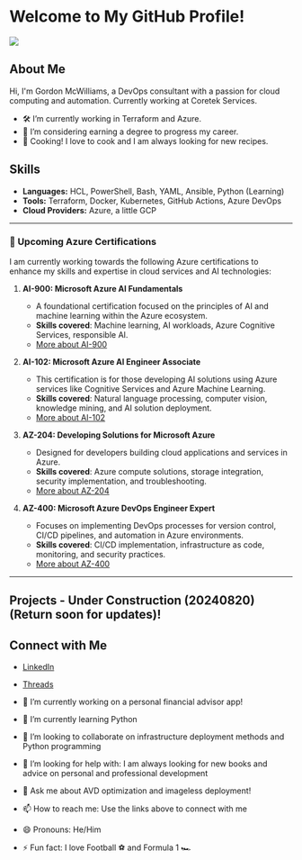# Welcome to My GitHub Profile!
![](https://komarev.com/ghpvc/?username=raveheart1)
## About Me
Hi, I'm Gordon McWilliams, a DevOps consultant with a passion for cloud computing and automation. Currently working at Coretek Services.

- 🛠️ I’m currently working in Terraform and Azure.
- 💼 I’m considering earning a degree to progress my career.
- 🍳 Cooking! I love to cook and I am always looking for new recipes.

## Skills
- **Languages:** HCL, PowerShell, Bash, YAML, Ansible, Python (Learning)
- **Tools:** Terraform, Docker, Kubernetes, GitHub Actions, Azure DevOps
- **Cloud Providers:** Azure, a little GCP

---

### 🏅 Upcoming Azure Certifications

I am currently working towards the following Azure certifications to enhance my skills and expertise in cloud services and AI technologies:

1. **AI-900: Microsoft Azure AI Fundamentals**
   - A foundational certification focused on the principles of AI and machine learning within the Azure ecosystem.
   - **Skills covered**: Machine learning, AI workloads, Azure Cognitive Services, responsible AI.
   - [More about AI-900](https://learn.microsoft.com/en-us/certifications/exams/ai-900)

2. **AI-102: Microsoft Azure AI Engineer Associate**
   - This certification is for those developing AI solutions using Azure services like Cognitive Services and Azure Machine Learning.
   - **Skills covered**: Natural language processing, computer vision, knowledge mining, and AI solution deployment.
   - [More about AI-102](https://learn.microsoft.com/en-us/certifications/exams/ai-102)

3. **AZ-204: Developing Solutions for Microsoft Azure**
   - Designed for developers building cloud applications and services in Azure.
   - **Skills covered**: Azure compute solutions, storage integration, security implementation, and troubleshooting.
   - [More about AZ-204](https://learn.microsoft.com/en-us/certifications/exams/az-204)

4. **AZ-400: Microsoft Azure DevOps Engineer Expert**
   - Focuses on implementing DevOps processes for version control, CI/CD pipelines, and automation in Azure environments.
   - **Skills covered**: CI/CD implementation, infrastructure as code, monitoring, and security practices.
   - [More about AZ-400](https://learn.microsoft.com/en-us/certifications/exams/az-400)

---

## Projects - Under Construction (20240820) (Return soon for updates)!
<!--
- [Project 1](https://github.com/yourusername/project1): Brief description of the project.
- [Project 2](https://github.com/yourusername/project2): Brief description of the project.
-->

## Connect with Me
- [LinkedIn](https://www.linkedin.com/in/gordon-k-mcwilliams-945556158/)
- [Threads](https://www.threads.net/@therealgkm)

- 🔭 I’m currently working on a personal financial advisor app!
- 🌱 I’m currently learning Python
- 👯 I’m looking to collaborate on infrastructure deployment methods and Python programming
- 🤔 I’m looking for help with: I am always looking for new books and advice on personal and professional development
- 💬 Ask me about AVD optimization and imageless deployment!
- 📫 How to reach me: Use the links above to connect with me
- 😄 Pronouns: He/Him
- ⚡ Fun fact: I love Football ⚽ and Formula 1 🏎️

